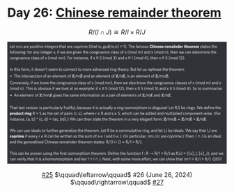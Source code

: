 # Day 26: [Chinese remainder theorem](https://en.wikipedia.org/wiki/Chinese_remainder_theorem)

$$R/(I\cap J)\cong R/I\times R/J$$

<picture><img alt="Day 26" src="0026.png"></picture>

<center><a href="0025.html">#25</a> $\qquad\leftarrow\qquad$ #26 (June 26, 2024) $\qquad\rightarrow\qquad$ <a href="0027.html">#27</a></center>